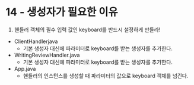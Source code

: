 # 14 - 생성자가 필요한 이유

1) 핸들러 객체의 필수 입력 값인 keyboard를 반드시 설정하게 만들라!

- ClientHandlerjava
    - 기본 생성자 대신에 파라미터로 keyboard를 받는 생성자를 추가한다.
- WritingReviewHandler.java
    - 기본 생성자 대신에 파라미터로 keyboard를 받는 생성자를 추가한다.
- App.java
    - 핸들러의 인스턴스를 생성할 때 파라미터의 값으로 keyboard 객체를 넘긴다.
